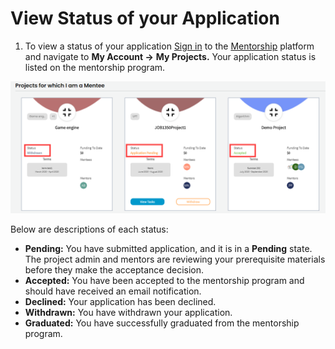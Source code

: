 # View Status of your Application

1. To view a status of your application [Sign in](../../../sso/sign-in/) to the [Mentorship](https://people.dev.platform.linuxfoundation.org/) platform and navigate to **My Account -&gt;** **My Projects.** Your application status is listed on the mentorship program. 

![application status for mentee](../../../.gitbook/assets/application-status.png)

Below are descriptions of each status:

* **Pending:** You have submitted application, and it is in a **Pending** state. The project admin and mentors are reviewing your prerequisite materials before they make the acceptance decision. 
* **Accepted:** You have been accepted to the mentorship program and should have received an email notification.
* **Declined:** Your application has been declined.
* **Withdrawn:** You have withdrawn your application.
* **Graduated:** You have successfully graduated from the mentorship program.

